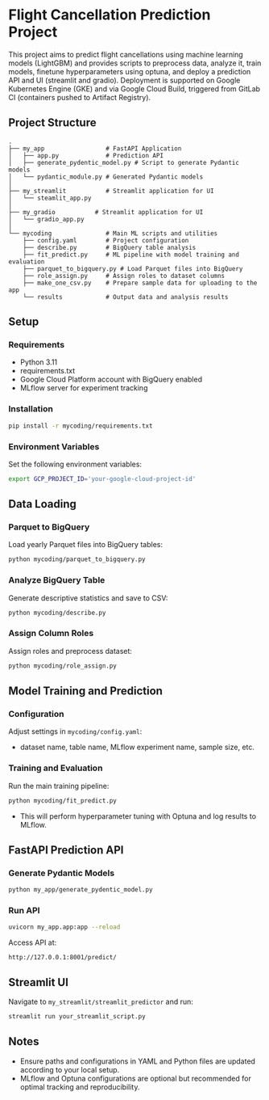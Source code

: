 # Flight Cancellation Prediction Project

This project aims to predict flight cancellations using machine learning models (LightGBM) and provides scripts to preprocess data, analyze it, train models, finetune hyperparameters using optuna, and deploy a prediction API and UI (streamlit and gradio). Deployment is supported on Google Kubernetes Engine (GKE) and via Google Cloud Build, triggered from GitLab CI (containers pushed to Artifact Registry).

## Project Structure

```
.
├── my_app                 # FastAPI Application
│   ├── app.py             # Prediction API
│   ├── generate_pydentic_model.py # Script to generate Pydantic models
│   └── pydantic_module.py # Generated Pydantic models
│
├── my_streamlit           # Streamlit application for UI
│   └── steamlit_app.py
│
├── my_gradio           # Streamlit application for UI
│   └── gradio_app.py
│
└── mycoding               # Main ML scripts and utilities
    ├── config.yaml        # Project configuration
    ├── describe.py        # BigQuery table analysis
    ├── fit_predict.py     # ML pipeline with model training and evaluation
    ├── parquet_to_bigquery.py # Load Parquet files into BigQuery
    ├── role_assign.py     # Assign roles to dataset columns
    ├── make_one_csv.py    # Prepare sample data for uploading to the app    
    └── results            # Output data and analysis results
```

## Setup

### Requirements
- Python 3.11
- requirements.txt
- Google Cloud Platform account with BigQuery enabled
- MLflow server for experiment tracking

### Installation

```bash
pip install -r mycoding/requirements.txt
```

### Environment Variables
Set the following environment variables:
```bash
export GCP_PROJECT_ID='your-google-cloud-project-id'
```

## Data Loading

### Parquet to BigQuery
Load yearly Parquet files into BigQuery tables:
```bash
python mycoding/parquet_to_bigquery.py
```

### Analyze BigQuery Table
Generate descriptive statistics and save to CSV:
```bash
python mycoding/describe.py
```

### Assign Column Roles
Assign roles and preprocess dataset:
```bash
python mycoding/role_assign.py
```

## Model Training and Prediction

### Configuration
Adjust settings in `mycoding/config.yaml`:
- dataset name, table name, MLflow experiment name, sample size, etc.

### Training and Evaluation
Run the main training pipeline:
```bash
python mycoding/fit_predict.py
```
- This will perform hyperparameter tuning with Optuna and log results to MLflow.

## FastAPI Prediction API

### Generate Pydantic Models
```bash
python my_app/generate_pydentic_model.py
```

### Run API
```bash
uvicorn my_app.app:app --reload
```

Access API at:
```
http://127.0.0.1:8001/predict/
```

## Streamlit UI
Navigate to `my_streamlit/streamlit_predictor` and run:
```bash
streamlit run your_streamlit_script.py
```

## Notes
- Ensure paths and configurations in YAML and Python files are updated according to your local setup.
- MLflow and Optuna configurations are optional but recommended for optimal tracking and reproducibility.

